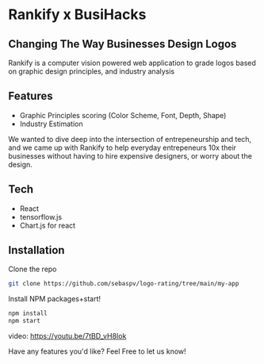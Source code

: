# Rankify x BusiHacks
## Changing The Way Businesses Design Logos



Rankify is a computer vision powered web application to grade logos based on graphic design principles, and industry analysis

## Features

- Graphic Principles scoring (Color Scheme, Font, Depth, Shape)
- Industry Estimation


We wanted to dive deep into the intersection of entrepeneurship and tech, and we came up with Rankify to help everyday entrepeneurs 10x their businesses without having to hire expensive designers, or worry about the design. 




## Tech
- React
- tensorflow.js
- Chart.js for react



## Installation

Clone the repo

```sh
git clone https://github.com/sebaspv/logo-rating/tree/main/my-app
```

Install NPM packages+start!

```sh
npm install
npm start
```

video: https://youtu.be/7tBD_vH8Iok

Have any features you'd like? Feel Free to let us know!

